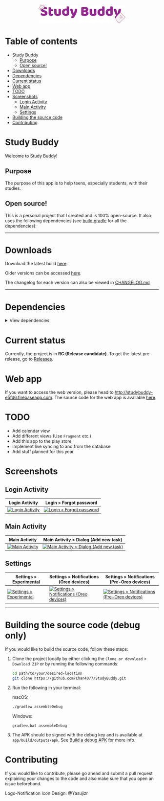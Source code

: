 <p align="center"><img src="art/Logotype/Logotype512.png" alt="Proje ismi" height="60px"></p>

# Table of contents
- [Study Buddy](#study-buddy)
  - [Purpose](#purpose)
  - [Open source!](#open-source)
- [Downloads](#downloads)
- [Dependencies](#dependencies)
- [Current status](#current-status)
- [Web app](#web-app)
- [TODO](#todo)
- [Screenshots](#screenshots)
  - [Login Activity](#login-activity)
  - [Main Activity](#main-activity)
  - [Settings](#settings)
- [Building the source code](#building-the-source-code)
- [Contributing](#contributing)
# Study Buddy
Welcome to Study Buddy!

## Purpose
The purpose of this app is to help teens, especially students, with their studies.
## Open source!
This is a personal project that I created and is 100% open-source. It also uses the following dependencies (see [build.gradle](app/build.gradle) for all the dependencies):

---

# Downloads
Download the latest build [here](https://github.com/Chan4077/StudyBuddy-builds/blob/master/release/com.edricchan.studybuddy-v1.0.0-rc.503.apk).

Older versions can be accessed [here](https://github.com/Chan4077/StudyBuddy-builds/blob/master/release).

The changelog for each version can also be viewed in [CHANGELOG.md](/CHANGELOG.md)

---
<!-- Should I just delete this whole section? :P -->
# Dependencies
<details>
<summary>View dependencies</summary>

## Android
Dependency | Version | Description | Website
---|---|---|---
`com.android.support:support-v4` | `28.0.0-alpha1` | Android Support Library | -
`com.android.support:support-annotations` | `28.0.0-alpha1` | Android Support Annotations Library | -
`com.android.support:appcompat-v7` | `28.0.0-alpha1` | Android AppCompat Support Library (Support for Material Design for devices running pre-Lollipop) | -
`com.android.support.constraint:constraint-layout` | `1.0.2` | Android Constraint Layout library | -
`com.android.support:design` | `28.0.0-alpha1` | Android Design Support Library | -
`com.android.support:cardview-v7` | `28.0.0-alpha1` | Android CardView Support Library (For apps needing to implement a card-like interface) | -
`com.androud.support:customtabs` | `28.0.0-alpha1` | Chrome Custom Tabs | -

## Firebase/Google
Dependency | Version | Description | Website
---|---|---|---
`com.google.firebase:firebase-storage` | `12.0.0` | Firebase Storage SDK | -
`com.google.firebase:firebase-firestore` | `12.0.0` | Firebase Cloud Firestore SDK | - 
`com.google.firebase:firebase-auth` | `12.0.0` | Firebase Authentication SDK | -
`com.google.firebase:firebase-messaging` | `12.0.0` | Firebase Cloud Messaging SDK | -
`com.google.android.gms:play-services-auth` | `12.0.0` | Google Play Services Authentication SDK (To be used with Firebase Auth SDK) | -

## Other
Dependency | Version | Description | Website
---|---|---|---
`com.github.javiersantos:AppUpdater` | `2.6.5` | Provides a way to update the app | -
`com.heinrichreimersoftware:material-intro` | `1.6.2` | App's intro | -
</details>

# Current status
Currently, the project is in **RC (Release candidate)**.
To get the latest pre-release, go to [Releases](https://github.com/Chan4077/StudyBuddy/releases).

# Web app
If you want to access the web version, please head to <http://studybuddy-e5f46.firebaseapp.com>. The source code for the web app is available [here](https://github.com/Chan4077/StudyBuddy-web).

# TODO
- Add calendar view
- Add different views (Use `Fragment` etc.)
- Add this app to the play store
- Implement live syncing to and from the database
- Add stuff planned for this year

# Screenshots

## Login Activity

Login Activity | Login > Forgot password
---|---
[![Login Activity][art-login-activity]][art-login-activity] | [![Login > Forgot password][art-login-forgot-password]][art-login-forgot-password]

## Main Activity

Main Activity | Main Activity > Dialog (Add new task)
---|---
[![Main Activity][art-main-activity]][art-main-activity] | [![Main Activity > Dialog (Add new task)][art-main-activity-dialog-add-task]][art-main-activity-dialog-add-task]
## Settings
Settings > Experimental | Settings > Notifications (Oreo devices) | Settings > Notifications (Pre-Oreo devices)
---|---|---
[![Settings > Experimental][art-settings-experimental]][art-settings-experimental] | [![Settings > Notifications (Oreo devices)][art-settings-notifications-oreo]][art-settings-notifications-oreo] | [![Settings > Notifications (Pre-Oreo devices)][art-settings-notifications-pre-oreo]][art-settings-notifications-pre-oreo]
---
# Building the source code (debug only)
If you would like to build the source code, follow these steps:
1. Clone the project locally by either clicking the `Clone or download` > `Download ZIP` or by running the following commands:
   ```bash
   cd path/to/your/desired-location
   git clone https://github.com/Chan4077/StudyBuddy.git
   ```
2. Run the following in your terminal:
   
   macOS:
   ```bash
   ./gradlew assembleDebug
   ```
   Windows:
   ```shell
   gradlew.bat assembleDebug
   ```
3. The APK should be signed with the debug key and is available at `app/build/outputs/apk`. See [Build a debug APK](https://developer.android.com/studio/build/building-cmdline.html#DebugMode) for more info.

# Contributing
If you would like to contribute, please go ahead and submit a pull request explaining your changes to the code and also make sure that you open an issue beforehand.

Logo-Notification Icon Design: @Yasujizr

[art-login-activity]: art/screenshots/login_1.png
[art-login-forgot-password]: art/screenshots/login_forgot_password.png
[art-main-activity]: art/screenshots/main_1.png
[art-main-activity-dialog-add-task]: art/screenshots/main_dialog_add_task.png
[art-settings-experimental]: art/screenshots/settings_experimental.png
[art-settings-notifications-oreo]: art/screenshots/settings_notifications_oreo.png
[art-settings-notifications-pre-oreo]: art/screenshots/settings_notifications_pre_oreo.png
